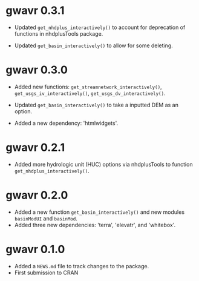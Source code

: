 # gwavr 0.3.1  

* Updated `get_nhdplus_interactively()` to account for deprecation of functions in nhdplusTools package.  

* Updated `get_basin_interactively()` to allow for some deleting.  

# gwavr 0.3.0  

* Added new functions:  `get_streamnetwork_interactively()`, `get_usgs_iv_interactively()`, `get_usgs_dv_interactively()`.

* Updated `get_basin_interactively()` to take a inputted DEM as an option.  

* Added a new dependency: 'htmlwidgets'.  

# gwavr 0.2.1  

* Added more hydrologic unit (HUC) options via nhdplusTools to function `get_nhdplus_interactively()`.

# gwavr 0.2.0

* Added a new function `get_basin_interactively()` and new modules `basinModUI` and `basinMod`.
* Added three new dependencies: 'terra', 'elevatr', and 'whitebox'.

# gwavr 0.1.0

* Added a `NEWS.md` file to track changes to the package.  
* First submission to CRAN
